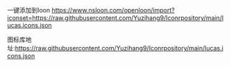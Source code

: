 一键添加到loon
https://www.nsloon.com/openloon/import?iconset=https://raw.githubusercontent.com/Yuzihang9/Iconrpository/main/lucas.icons.json

图标库地址:https://raw.githubusercontent.com/Yuzihang9/Iconrpository/main/lucas.icons.json
